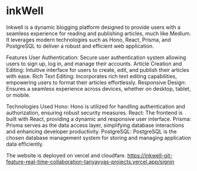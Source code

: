 # inkWell
Inkwell is a dynamic blogging platform designed to provide users with a seamless experience for reading and publishing articles, much like Medium. It leverages modern technologies such as Hono, React, Prisma, and PostgreSQL to deliver a robust and efficient web application.

Features
User Authentication: Secure user authentication system allowing users to sign up, log in, and manage their accounts.
Article Creation and Editing: Intuitive interface for users to create, edit, and publish their articles with ease.
Rich Text Editing: Incorporates rich text editing capabilities, empowering users to format their articles effortlessly.
Responsive Design: Ensures a seamless experience across devices, whether on desktop, tablet, or mobile.

Technologies Used
Hono: Hono is utilized for handling authentication and authorization, ensuring robust security measures.
React: The frontend is built with React, providing a dynamic and responsive user interface.
Prisma: Prisma serves as the data access layer, simplifying database interactions and enhancing developer productivity.
PostgreSQL: PostgreSQL is the chosen database management system for storing and managing application data efficiently.

The website is deployed on vercel and cloudfare.
https://inkwell-git-feature-real-time-collaboration-tanyayyas-projects.vercel.app/signin
